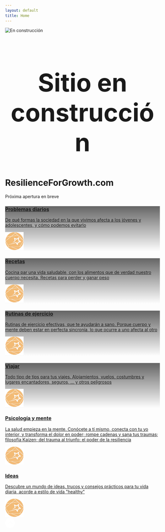 ```yaml
---
layout: default
title: Home
---
```


<img src="/assets/img/portada/DALL·E-sitio-en-construccion.webp" alt="En construcción" width="1200" height="1200" decoding="async" loading="lazy">

<h2 style="font-size: 80px; text-align: center;">Sitio en construcción</h2>

# ResilienceForGrowth.com




Próxima apertura en breve


<div class="fila trjt-flotantes">
 
<!-- PROBLEMAS DIARIOS  -->
<div class="tarjeta">
  <a href="#" target="_blank" rel="noopener">
<div class="txt" style="background: linear-gradient(to top, rgba(255,255,255,0), rgba(0, 0, 0, 0.6)), url('https://fundacionraed.org/wp-content/uploads/2024/07/portada-informe-Mar-Bella-variada-sargo-o-mojarra-Diplodus-vulgaris-pez.webp');">
<div><h3>Problemas diarios</h3>
<p>De qué formas la sociedad en la que vivimos afecta a los jóvenes y adolescentes, y cómo podemos evitarlo</p> </div>
<img decoding="async" src="/assets/img/marca/logo-RFG-web.webp" width="60"></div><!-- .txt -->
  </a></div>
  
  
  <!-- TARJETA RECETAS -->
  <div class="tarjeta"> <!-- col-g-4 -->
  <a href="#" target="_blank" rel="noopener">
  <div class="txt" style="background: linear-gradient(to top, rgba(255,255,255,0), rgba(0, 0, 0, 0.6)), url('/assets/img/portada/alimentos-sostenibles-comida-vegetariana-no-atrib-pixabay.com-prp1.webp');;">
    <div><h3>Recetas</h3>
      <p>Cocina par una vida saludable, con los alimentos que de verdad nuestro cuerpo necesita. Recetas para perder y ganar peso</p> </div>
    <img decoding="async" src="/assets/img/marca/logo-RFG-web.webp" width="60">
    </div><!-- .txt -->
</a>
</div>
  
<!-- TARJETA RUTINAS DE EJERCICIO -->
<div class="tarjeta"> <!-- col-g-4 -->
  <a href="#" target="_blank" rel="noopener">
  <div class="txt" style="background: linear-gradient(to top, rgba(255,255,255,0), rgba(0, 0, 0, 0.6)), url('/assets/img/portada/ejercicio-mujer-CC0-pexels.com-prp1.webp');;">
    <div><h3>Rutinas de ejercicio</h3>
      <p>Rutinas de ejercicio efectivas, que te ayudarán a sano. Porque cuerpo y mente deben estar en perfecta sincronía, lo que ocurre a uno afecta al otro</p> </div>
    <img decoding="async" src="/assets/img/marca/logo-RFG-web.webp" width="60">
    </div><!-- .txt -->
</a>
</div>

<!--  TARJETA VIAJAR  -->
<div class="tarjeta">
  <a href="#" target="_blank" rel="noopener">
  <div class="txt" style="background:  linear-gradient(to top, rgba(255,255,255,0), rgba(0, 0, 0, 0.6)), url('/assets/img/portada/avion-transporte-aereo-y-turismo-piqsels.com-licencia-CC0-prp1.webp');">
    <div><h3>Viajar</h3>
    <p>Todo tipo de tips para tus viajes. Alojamientos, vuelos, costumbres y lugares encantadores, seguros, … y otros peligrosos</p> </div>
    <img decoding="async" src="/assets/img/marca/logo-RFG-web.webp" width="60">
    </div><!-- .txt -->
</a>
</div>


<!--  TARJETA PSICOLOGÍA Y MENTE  -->
<div class="tarjeta">
  <a href="#" target="_blank" rel="noopener">
  <div class="txt" style="background: url('/assets/img/portada/DALL·E-psicologia-y-mente-prp1.webp');">
    <div><h3>Psicología y mente</h3>
      <p>La salud empieza en la mente. Conócete a tí mismo, conecta con tu yo interior, y transforma el dolor en poder; rompe cadenas y sana tus traumas; filosofía Kaizen; del trauma al triunfo: el poder de la resiliencia</p> </div>
    <img decoding="async" src="/assets/img/marca/logo-RFG-web.webp" width="60">
    </div><!-- .txt -->
</a>
</div><!-- .tarjeta -->


<!--  TARJETA IDEAS  -->
<div class="tarjeta">
  <a href="#" target="_blank" rel="noopener">
  <div class="txt" style="background: url('/assets/img/portada/bombilla-innovacion-no-atrib-licencia-pixabay.com-prp1.webp');">
    <div><h3>Ideas</h3>
      <p>Descubre un mundo de ideas, trucos y consejos prácticos para tu vida diaria, acorde a estilo de vida "healthy"</p> </div>
    <img decoding="async" src="/assets/img/marca/logo-RFG-web.webp" width="60">
    </div><!-- .txt -->
</a>
</div><!-- .tarjeta -->
  
  
</div><!-- .fila .trjt-flotantes  -->

<!-- Enlace a la parte superior de la página -->
<a href="#superior-pagina" class="enlace-arriba" data-visible="true">
      <svg width="32" height="32" viewBox="0 0 100 100">
  <path fill="white" d="m50 0c-13.262 0-25.98 5.2695-35.355 14.645s-14.645 22.094-14.645 35.355 5.2695 25.98 14.645 35.355 22.094 14.645 35.355 14.645 25.98-5.2695 35.355-14.645 14.645-22.094 14.645-35.355-5.2695-25.98-14.645-35.355-22.094-14.645-35.355-14.645zm20.832 62.5-20.832-22.457-20.625 22.457c-1.207 0.74219-2.7656 0.57812-3.7891-0.39844-1.0273-0.98047-1.2695-2.5273-0.58594-3.7695l22.918-25c0.60156-0.61328 1.4297-0.96094 2.2891-0.96094 0.86328 0 1.6914 0.34766 2.293 0.96094l22.918 25c0.88672 1.2891 0.6875 3.0352-0.47266 4.0898-1.1562 1.0508-2.9141 1.0859-4.1133 0.078125z"></path>
</svg>
    </a>
	
<!-- 
\#cont-cabecera = .container
.area-titulo = .logo
\#menu-pral = 
\#superior-pagina = \#top-of-site
.enlace-arriba .top-of-site-link 
.cabecera-principal = .site-header
.logo-sitio = .logo
\#menu-pral = .main-nav -->